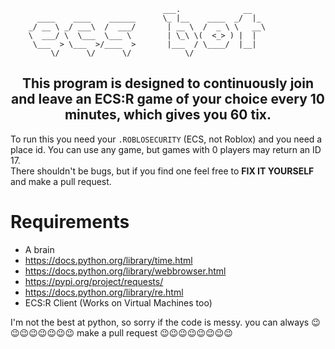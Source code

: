 ```
                                  ___.              __   
      ____    ____    ______      \_ |__    ____  _/  |_ 
    _/ __ \ _/ ___\  /  ___/       | __ \  /  _ \ \   __\
    \  ___/ \  \___  \___ \        | \_\ \(  <_> ) |  |  
     \___  > \___  >/____  >       |___  / \____/  |__|  
         \/      \/      \/            \/
```
<h2 align="center">This program is designed to continuously join and leave an ECS:R game of your choice every 10 minutes, which gives you 60 tix.</h2>

To run this you need your <code>.ROBLOSECURITY</code> (ECS, not Roblox) and you need a place id. You can use any game, but games with 0 players may return an ID 17.
<br>
There shouldn't be bugs, but if you find one feel free to <b>FIX IT YOURSELF</b> and make a pull request.
# Requirements
- A brain
- https://docs.python.org/library/time.html
- https://docs.python.org/library/webbrowser.html
- https://pypi.org/project/requests/
- https://docs.python.org/library/re.html
- ECS:R Client (Works on Virtual Machines too)

I'm not the best at python, so sorry if the code is messy. you can always 😉😉😉😉😉😉😉😉 make a pull request 😉😉😉😉😉😉😉😉
